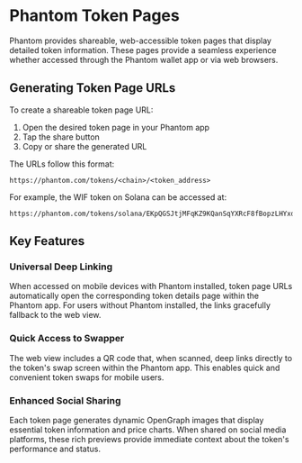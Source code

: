 # Phantom Token Pages

Phantom provides shareable, web-accessible token pages that display detailed token information. These pages provide a seamless experience whether accessed through the Phantom wallet app or via web browsers.

## Generating Token Page URLs

To create a shareable token page URL:

1. Open the desired token page in your Phantom app
2. Tap the share button
3. Copy or share the generated URL

The URLs follow this format:

```
https://phantom.com/tokens/<chain>/<token_address>
```

For example, the WIF token on Solana can be accessed at:

```
https://phantom.com/tokens/solana/EKpQGSJtjMFqKZ9KQanSqYXRcF8fBopzLHYxdM65zcjm
```

## Key Features

### Universal Deep Linking

When accessed on mobile devices with Phantom installed, token page URLs automatically open the corresponding token details page within the Phantom app. For users without Phantom installed, the links gracefully fallback to the web view.

### Quick Access to Swapper

The web view includes a QR code that, when scanned, deep links directly to the token's swap screen within the Phantom app. This enables quick and convenient token swaps for mobile users.

### Enhanced Social Sharing

Each token page generates dynamic OpenGraph images that display essential token information and price charts. When shared on social media platforms, these rich previews provide immediate context about the token's performance and status.
